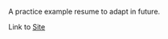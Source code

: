 A practice example resume to adapt in future.

Link to [Site](https://nathenjohns.github.io/practice-online-resume/)